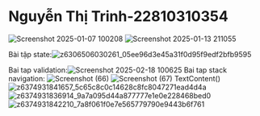 # Nguyễn Thị Trinh-22810310354
![Screenshot 2025-01-07 100208](https://github.com/user-attachments/assets/634bf4d5-4e27-48f1-bf22-8f2c18e520a1)
![Screenshot 2025-01-13 211055](https://github.com/user-attachments/assets/c937130e-7f54-4984-9c5e-0b4c8c7d353f)

Bài tập state:![z6306506030261_05ee96d3e45a31f0d95f9edf2bfb9595](https://github.com/user-attachments/assets/c97379a0-e3c2-4c30-8ac1-9cc13ac6d4dc)

Bai tap validation:![Screenshot 2025-02-18 100625](https://github.com/user-attachments/assets/5ad722c7-c361-48e5-8d1f-917fdbe01db6)
Bai tap stack navigation:
![Screenshot (66)](https://github.com/user-attachments/assets/60e6ec38-ed06-404c-9f11-b54401edc4e5)
![Screenshot (67)](https://github.com/user-attachments/assets/5fc3d8a5-55fc-4673-adeb-56b24ed31bad)
TextContent()
![z6374931841657_5c65c8c0c14628c8fc8047271ead4d4a](https://github.com/user-attachments/assets/772911ea-91e6-43db-bd8e-cb262061379e)
![z6374931836914_9a7a095d44a877777e1e0e228468bed0](https://github.com/user-attachments/assets/6a217a6f-9c55-4796-805e-009ffac97440)
![z6374931842210_7a8f061f0e7e565779790e9443b6f761](https://github.com/user-attachments/assets/c881c822-2375-42fe-bb18-5f0c0c87d31c)
